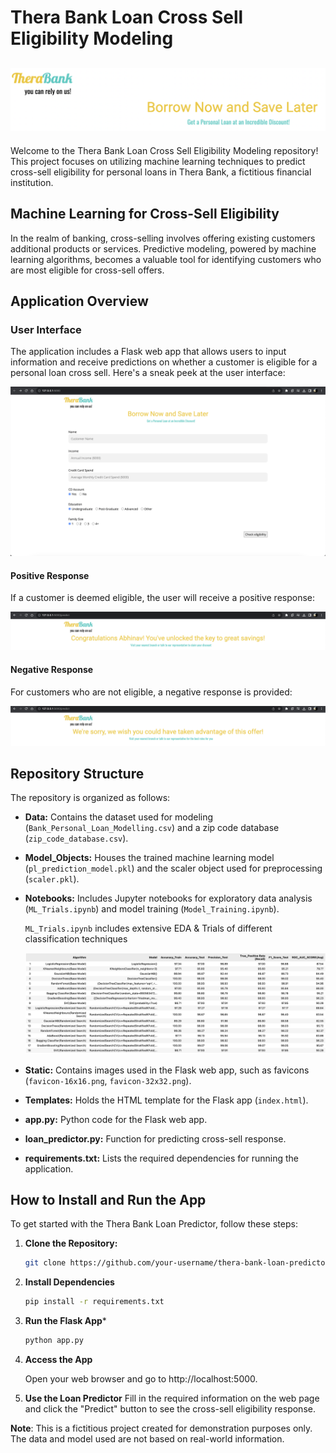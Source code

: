# Thera Bank Loan Cross Sell Eligibility Modeling
![Thera Bank Loan Predictor](static/TB%20Header.png)
---

Welcome to the Thera Bank Loan Cross Sell Eligibility Modeling repository! This project focuses on utilizing machine learning techniques to predict cross-sell eligibility for personal loans in Thera Bank, a fictitious financial institution. 

## Machine Learning for Cross-Sell Eligibility

In the realm of banking, cross-selling involves offering existing customers additional products or services. Predictive modeling, powered by machine learning algorithms, becomes a valuable tool for identifying customers who are most eligible for cross-sell offers.

## Application Overview

### User Interface

The application includes a Flask web app that allows users to input information and receive predictions on whether a customer is eligible for a personal loan cross sell. Here's a sneak peek at the user interface:

![Thera Bank Loan Predictor](static/TB%20UI.png)

#### Positive Response

If a customer is deemed eligible, the user will receive a positive response:

![Positive Response](static/TB%20Approve.png)

#### Negative Response

For customers who are not eligible, a negative response is provided:

![Negative Response](static/TB%20Deny.png)

## Repository Structure

The repository is organized as follows:

- **Data:** Contains the dataset used for modeling (`Bank_Personal_Loan_Modelling.csv`) and a zip code database (`zip_code_database.csv`).

- **Model_Objects:** Houses the trained machine learning model (`pl_prediction_model.pkl`) and the scaler object used for preprocessing (`scaler.pkl`).

- **Notebooks:** Includes Jupyter notebooks for exploratory data analysis (`ML_Trials.ipynb`) and model training (`Model_Training.ipynb`).

    `ML_Trials.ipynb` includes extensive EDA & Trials of different classification techniques

    ![](static/Model%20Trials.png)


- **Static:** Contains images used in the Flask web app, such as favicons (`favicon-16x16.png`, `favicon-32x32.png`).

- **Templates:** Holds the HTML template for the Flask app (`index.html`).

- **app.py:** Python code for the Flask web app.

- **loan_predictor.py:** Function for predicting cross-sell response.

- **requirements.txt:** Lists the required dependencies for running the application.

## How to Install and Run the App

To get started with the Thera Bank Loan Predictor, follow these steps:

1. **Clone the Repository:**
   ```bash
   git clone https://github.com/your-username/thera-bank-loan-predictor.git
   ```
2. **Install Dependencies**
    ```bash
    pip install -r requirements.txt
    ```
3. **Run the Flask App***
    ```bash 
    python app.py
    ```
4. **Access the App**

    Open your web browser and go to http://localhost:5000.

5. **Use the Loan Predictor**
    Fill in the required information on the web page and click the "Predict" button to see the cross-sell eligibility response.


**Note**: This is a fictitious project created for demonstration purposes only. The data and model used are not based on real-world information.




